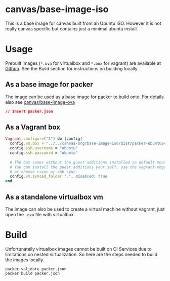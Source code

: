 # canvas/base-image-iso

This is a base image for canvas built from an Ubuntu ISO. However it is not really canvas specific but contains just 
a minimal ubuntu install. 

# Usage
Prebuilt images (`*.ova` for virtualbox and `*.box` for vagrant) are available at 
[Github](https://github.com/canvas-lms/base-image-iso/releases). See the Build section for instructions on
building locally.

## As a base image for packer
The image can be used as a base image for packer to build onto. For details also see 
[canvas/base-image-ova](https://github.com/canvas-lms/base-image-ova)

```json
// Insert packer.json
```

## As a Vagrant box
```ruby
Vagrant.configure("2") do |config|
  config.vm.box = "../../canvas-org/base-image-iso/dist/packer-ubuntu64.box"
  config.ssh.username = "ubuntu"
  config.ssh.password = "ubuntu"
  
  # The box comes without the guest additions installed so default mounting with vboxfs would fail. 
  # You can install the guest additions your self, use the vagrant-vbguest plugin (https://github.com/dotless-de/vagrant-vbguest)
  # or choose rsync or smb sync.
  config.vm.synced_folder ".", disabled: true
end

```

## As a standalone virtualbox vm
The image can also be used to create a virtual machine without vagrant, just open the `.ova` file with virtualbox.

# Build
Unfortunatelly virtualbox images cannot be built on CI Services due to limitations on nested virtualization. 
So here are the steps needed to build the images locally.

```shell script
packer validate packer.json
packer build packer.json
```

